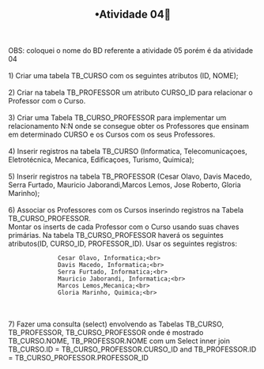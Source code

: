 <h2 align="center">•Atividade 04👔</h2></h2>
<br>
<br>
OBS: coloquei o nome do BD referente a atividade 05 porém é da atividade 04<br><br>
1) Criar uma tabela TB_CURSO com os seguintes atributos (ID, NOME);
<br><br>
2) Criar na tabela TB_PROFESSOR um atributo CURSO_ID para relacionar o Professor com o Curso.
<br><br>
3) Criar uma Tabela TB_CURSO_PROFESSOR para implementar um relacionamento N:N onde se consegue obter
   os Professores que ensinam em determinado CURSO e os Cursos com os seus Professores. 
<br><br>
4) Inserir registros na tabela TB_CURSO (Informatica, Telecomunicaçoes, Eletrotécnica, Mecanica, Edificaçoes, Turismo, Quimica);
<br><br>
5) Inserir registros na tabela TB_PROFESSOR (Cesar Olavo, Davis Macedo, Serra Furtado, Mauricio Jaborandi,Marcos Lemos, Jose Roberto, Gloria Marinho);
<br><br>
6) Associar os Professores com os Cursos inserindo registros na Tabela TB_CURSO_PROFESSOR.<br>
   Montar os inserts de cada Professor com o Curso usando suas chaves primárias. Na tabela
   TB_CURSO_PROFESSOR haverá os seguintes atributos(ID, CURSO_ID, PROFESSOR_ID). Usar os seguintes registros:<br>

                  Cesar Olavo, Informatica;<br>
                  Davis Macedo, Informatica;<br>
                  Serra Furtado, Informatica;<br>
                  Mauricio Jaborandi, Informatica;<br>
                  Marcos Lemos,Mecanica;<br>
                  Gloria Marinho, Quimica;<br>
<br><br>
7) Fazer uma consulta (select) envolvendo as Tabelas TB_CURSO, TB_PROFESSOR, TB_CURSO_PROFESSOR
   onde é mostrado TB_CURSO.NOME, TB_PROFESSOR.NOME com um Select inner join
   TB_CURSO.ID = TB_CURSO_PROFESSOR.CURSO_ID
   and
   TB_PROFESSOR.ID = TB_CURSO_PROFESSOR.PROFESSOR_ID
   <br>
